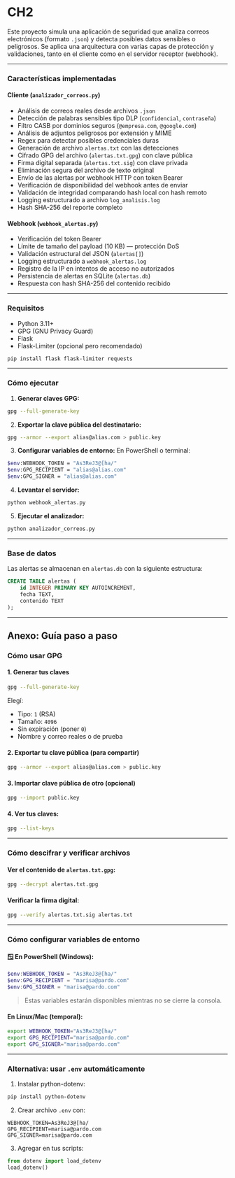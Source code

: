 # CH2

Este proyecto simula una aplicación de seguridad que analiza correos electrónicos (formato `.json`) y detecta posibles datos sensibles o peligrosos. Se aplica una arquitectura con varias capas de protección y validaciones, tanto en el cliente como en el servidor receptor (webhook).

---

### Características implementadas

#### Cliente (`analizador_correos.py`)
- Análisis de correos reales desde archivos `.json`
- Detección de palabras sensibles tipo DLP (`confidencial`, `contraseña`)
- Filtro CASB por dominios seguros (`@empresa.com`, `@google.com`)
- Análisis de adjuntos peligrosos por extensión y MIME
- Regex para detectar posibles credenciales duras
- Generación de archivo `alertas.txt` con las detecciones
- Cifrado GPG del archivo (`alertas.txt.gpg`) con clave pública
- Firma digital separada (`alertas.txt.sig`) con clave privada
- Eliminación segura del archivo de texto original
- Envío de las alertas por webhook HTTP con token Bearer
- Verificación de disponibilidad del webhook antes de enviar
- Validación de integridad comparando hash local con hash remoto
- Logging estructurado a archivo `log_analisis.log`
- Hash SHA-256 del reporte completo

#### Webhook (`webhook_alertas.py`)
- Verificación del token Bearer
- Límite de tamaño del payload (10 KB) — protección DoS
- Validación estructural del JSON (`alertas[]`)
- Logging estructurado a `webhook_alertas.log`
- Registro de la IP en intentos de acceso no autorizados
- Persistencia de alertas en SQLite (`alertas.db`)
- Respuesta con hash SHA-256 del contenido recibido

---

### Requisitos

- Python 3.11+
- GPG (GNU Privacy Guard)
- Flask
- Flask-Limiter (opcional pero recomendado)

```bash
pip install flask flask-limiter requests
```

---

### Cómo ejecutar

1. **Generar claves GPG:**
```bash
gpg --full-generate-key
```

2. **Exportar la clave pública del destinatario:**
```bash
gpg --armor --export alias@alias.com > public.key
```

3. **Configurar variables de entorno:**
En PowerShell o terminal:

```bash
$env:WEBHOOK_TOKEN = "As3ReJ3@[ha/"
$env:GPG_RECIPIENT = "alias@alias.com"
$env:GPG_SIGNER = "alias@alias.com"
```

4. **Levantar el servidor:**
```bash
python webhook_alertas.py
```

5. **Ejecutar el analizador:**
```bash
python analizador_correos.py
```

---
### Base de datos

Las alertas se almacenan en `alertas.db` con la siguiente estructura:

```sql
CREATE TABLE alertas (
    id INTEGER PRIMARY KEY AUTOINCREMENT,
    fecha TEXT,
    contenido TEXT
);
```

---

## Anexo: Guía paso a paso

### Cómo usar GPG

#### 1. Generar tus claves

```bash
gpg --full-generate-key
```

Elegí:

- Tipo: `1` (RSA)
- Tamaño: `4096`
- Sin expiración (poner `0`)
- Nombre y correo reales o de prueba

#### 2. Exportar tu clave pública (para compartir)

```bash
gpg --armor --export alias@alias.com > public.key
```

#### 3. Importar clave pública de otro (opcional)

```bash
gpg --import public.key
```

#### 4. Ver tus claves:

```bash
gpg --list-keys
```

---

### Cómo descifrar y verificar archivos

#### Ver el contenido de `alertas.txt.gpg`:

```bash
gpg --decrypt alertas.txt.gpg
```

#### Verificar la firma digital:

```bash
gpg --verify alertas.txt.sig alertas.txt
```

---

### Cómo configurar variables de entorno

#### 🪟 En PowerShell (Windows):

```powershell
$env:WEBHOOK_TOKEN = "As3ReJ3@[ha/"
$env:GPG_RECIPIENT = "marisa@pardo.com"
$env:GPG_SIGNER = "marisa@pardo.com"
```

> Estas variables estarán disponibles mientras no se cierre la consola.

#### En Linux/Mac (temporal):

```bash
export WEBHOOK_TOKEN="As3ReJ3@[ha/"
export GPG_RECIPIENT="marisa@pardo.com"
export GPG_SIGNER="marisa@pardo.com"
```

---

### Alternativa: usar `.env` automáticamente

1. Instalar python-dotenv:

```bash
pip install python-dotenv
```

2. Crear archivo `.env` con:

```env
WEBHOOK_TOKEN=As3ReJ3@[ha/
GPG_RECIPIENT=marisa@pardo.com
GPG_SIGNER=marisa@pardo.com
```

3. Agregar en tus scripts:

```python
from dotenv import load_dotenv
load_dotenv()
```
